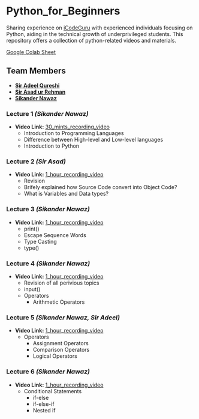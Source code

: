 # Python_for_Beginners
Sharing experience on [iCodeGuru](https://icodeguru.weebly.com/) with experienced individuals focusing on Python, aiding in the technical growth of underprivileged students. This repository offers a collection of python-related videos and materials.

[Google Colab Sheet](https://colab.research.google.com/drive/1MZQSbFPSa0z5cddZoeFAYBf1SvvAtXcD?usp=sharing)

## Team Members 
- **[Sir Adeel Qureshi](https://www.linkedin.com/in/adeelrqureshi/)**
- **[Sir Asad ur Rehman](https://www.linkedin.com/in/asadurrahman1/)**
- **[Sikander Nawaz](https://www.linkedin.com/in/sikander-nawaz/)**

### Lecture 1 <i>(Sikander Nawaz)</i>
- **Video Link:** [30_mints_recording_video](https://www.facebook.com/watch/live/?ref=watch_permalink&v=26001124209474858)
  * Introduction to Programming Languages 
  * Difference between High-level and Low-level languages 
  * Introduction to Python

### Lecture 2 <i>(Sir Asad)</i>
- **Video Link:** [1_hour_recording_video](https://www.facebook.com/watch/live/?ref=watch_permalink&v=1848174179033228)
  * Revision
  * Brifely explained how Source Code convert into Object Code?
  * What is Variables and Data types?

### Lecture 3 <i>(Sikander Nawaz)</i>
- **Video Link:** [1_hour_recording_video](https://www.facebook.com/iCodeguru/videos/679732697568040/)
  * print()
  * Escape Sequence Words 
  * Type Casting
  * type()

### Lecture 4 <i>(Sikander Nawaz)</i>
- **Video Link:** [1_hour_recording_video](https://www.facebook.com/iCodeguru/videos/807386234593860)
  * Revision of all perivious topics
  * input() 
  * Operators
     * Arithmetic Operators

### Lecture 5 <i>(Sikander Nawaz, Sir Adeel)</i>
- **Video Link:** [1_hour_recording_video](https://www.facebook.com/iCodeguru/videos/1106353910444433/)
  * Operators
     * Assignment Operators
     * Comparison Operators
     * Logical Operators

### Lecture 6 <i>(Sikander Nawaz)</i>
- **Video Link:** [1_hour_recording_video](https://www.facebook.com/iCodeguru/videos/398426393102928/)
  * Conditional Statements
     * if-else
     * if-else-if
     * Nested if

